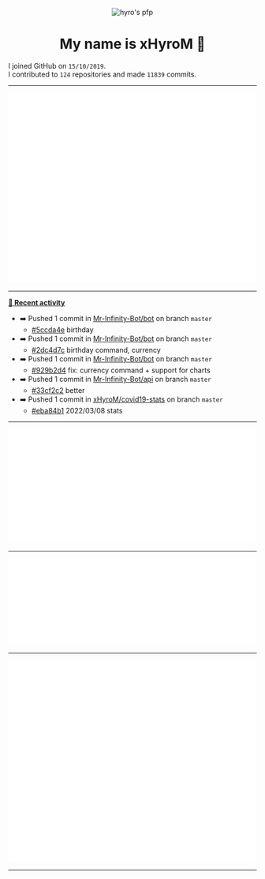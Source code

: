 <p align="center">
    <img src="https://avatars.githubusercontent.com/u/56601352" width="192" alt="hyro's pfp" />
    <h1 align="center">My name is xHyroM 👋</h1>
</p>

I joined GitHub on `15/10/2019`.  
I contributed to `124` repositories and made `11839` commits.  

___

<img src="https://github.com/xHyroM/xHyroM/blob/master/.cache/base.svg">

___

**[📰 Recent activity](https://github.com/xHyroM)**
* ➡️ Pushed 1 commit in [Mr-Infinity-Bot/bot](https://github.com/Mr-Infinity-Bot/bot) on branch `master`
  * [#5ccda4e](https://github.com/Mr-Infinity-Bot/bot/commit/5ccda4e) birthday
* ➡️ Pushed 1 commit in [Mr-Infinity-Bot/bot](https://github.com/Mr-Infinity-Bot/bot) on branch `master`
  * [#2dc4d7c](https://github.com/Mr-Infinity-Bot/bot/commit/2dc4d7c) birthday command, currency
* ➡️ Pushed 1 commit in [Mr-Infinity-Bot/bot](https://github.com/Mr-Infinity-Bot/bot) on branch `master`
  * [#929b2d4](https://github.com/Mr-Infinity-Bot/bot/commit/929b2d4) fix: currency command + support for charts
* ➡️ Pushed 1 commit in [Mr-Infinity-Bot/api](https://github.com/Mr-Infinity-Bot/api) on branch `master`
  * [#33cf2c2](https://github.com/Mr-Infinity-Bot/api/commit/33cf2c2) better
* ➡️ Pushed 1 commit in [xHyroM/covid19-stats](https://github.com/xHyroM/covid19-stats) on branch `master`
  * [#eba84b1](https://github.com/xHyroM/covid19-stats/commit/eba84b1) 2022/03/08 stats


___

<img src="https://github.com/xHyroM/xHyroM/blob/master/.cache/isocalendar.svg">

___

<img src="https://github.com/xHyroM/xHyroM/blob/master/.cache/languages.svg">

___

<img src="https://github.com/xHyroM/xHyroM/blob/master/.cache/achievements.svg">

___